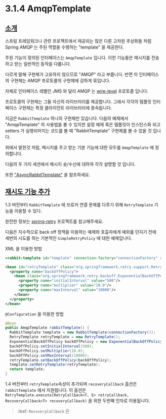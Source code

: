 # 3.1.4 AmqpTemplate

## [소개](https://docs.spring.io/spring-amqp/docs/1.6.11.RELEASE/reference/html/_reference.html#_introduction_5)

스프링 프레임워크나 관련 프로젝트에서 제공되는 많은 다른 고차원 추상화들 처럼 Spring AMQP 는 주된 역할을 수행하는 "template" 을 제공한다.

주된 기능이 정의된 인터페이스는 `AmqpTemplate` 입니다. 이런 기능들은 메시지를 전송하고 받는 일반적인 동작을 다룹니다.

다르게 말해 구현체가 고유하지 않으므로 "AMQP" 라고 부릅니다. 반면 이 인터페이스의 구현체는 AMQP 프로토콜의 구현체에 강하게 묶입니다.

자체로 인터페이스 레벨인 JMS 와 달리 AMQP 는 [wire-level](https://en.wikipedia.org/wiki/Wire_protocol) 프로토콜 입니다.

프로토콜의 구현체는 그들 자신의 라이브러리를 제공합니다. 그래서 각각의 템플릿 인터페이스 구현체는 특정 클라이언트 라이브러리에 종속됩니다.

지금은 `RabbitTemplate` 하나의 구현체만 있습니다. 다음의 예제에서 "AmqpTemplate" 의 사용법을 볼 수 있지만 설정 예제 혹은 
템플릿이 인스턴스화 되고 setters 가 실행되어지는 코드를 볼 때 "RabbitTemplate" 구현체를 볼 수 있을 것 입니다.

위에서 말한것 처럼, 메시지를 주고 받는 기본 기능에 대한 모두를 `AmqpTemplate` 에 정의합니다.

다음의 두 가지 세션에서 메시지 송/수신에 대하여 각각 설명할 것 입니다.

또한 ["AsyncRabbitTemplate"](https://docs.spring.io/spring-amqp/docs/1.6.11.RELEASE/reference/html/_reference.html#async-template) 을 참조하세요.

## [재시도 기능 추가](https://docs.spring.io/spring-amqp/docs/1.6.11.RELEASE/reference/html/_reference.html#template-retry)

1.3 버전부터 `RabbitTemplate` 에 브로커 연결 문제를 다루기 위해 `RetryTemplate` 기능을 이용할 수 있다. 

완전한 정보는 [spring-retry](https://github.com/spring-projects/spring-retry) 프로젝트를 참고해주세요. 

다음은 지수적으로 back off 정책을 이용하는 예제와 호출자에게 예외를 던지기 전에 세번의 시도를 하는 기본적인 `SimpleRetryPolicy` 에 대한 예제입니다.

XML 을 이용한 방법
```xml
<rabbit:template id="template" connection-factory="connectionFactory" retry-template="retryTemplate">

<bean id="retryTemplate" class="org.springframework.retry.support.RetryTemplate">
  <property name="backOffPolicy">
    <bean class="org.springframework.retry.backoff.ExponentialBackOffPolicy">
      <property name="initialInterval" value="500"/>
      <property name="multiplier" value="10.0"/>
      <property name="maxInterval" value="10000"/>
    </bean>
  </property>
</bean>
```

`@Configuration` 을 이용한 방법
```java
@Bean
public AmqpTemplate rabbitTemplate() {
  RabbitTemplate template = new RabbitTemplate(connectionFactory());
  RetryTemplate retryTemplate = new RetryTemplate();
  ExponentialBackOffPolicy backOffPolicy = new ExponentialBackOffPolicy();
  backOffPolicy.setInitialInterval(500);
  backOffPolicy.setMultiplier(10.0);
  backOffPolicy.setMaxInterval(10000);
  retryTemplate.setBackOffPolicy(backOffPolicy);
  template.setRetryTemplate(retryTemplate);
  return template;
}
```

1.4 버전부터 `retryTemplate`속성이 추가되며 `recoveryCallback` 옵션은 `rabbitTemplate` 에서 지원됩니다.
이 옵션은 `RetryTemplate.execute(RetryCallback<T, E> retryCallback, RecoveryCallback<T> recoveryCallback)` 을 위한 
두번째 인자로 이용됩니다.

> :leaf: `RecoveryCallback` 은 
> 
